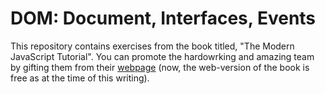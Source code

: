 
# DOM: Document, Interfaces, Events

This repository contains exercises from the book titled, "The Modern JavaScript Tutorial". You can promote the hardowrking and amazing team by gifting them from their [webpage](https://javascript.info/) (now, the web-version of the book is free as at the time of this writing).
